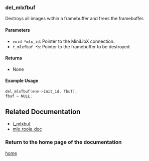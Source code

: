 ### del_mlxfbuf
Destroys all images within a framebuffer and frees the framebuffer.

#### Parameters
- `void *mlx_id`: Pointer to the MiniLibX connection.
- `t_mlxfbuf *b`: Pointer to the framebuffer to be destroyed.

#### Returns
- None

#### Example Usage
```c
del_mlxfbuf(env->init_id, fbuf);
fbuf = NULL;
```

## Related Documentation
- [t_mlxbuf](./t_mlxbuf.md)
- [mlx_tools_doc](./mlx-tools-doc.md)

### Return to the home page of the documentation
[home](../home.md)
